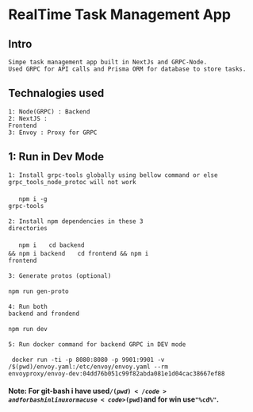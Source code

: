 # RealTime Task Management App

## Intro
`Simpe task management app built in NextJs and GRPC-Node.`
<br>
`Used GRPC for API calls and Prisma ORM for database to store tasks.`

## Technalogies used
<code>1: Node(GRPC) : Backend</code>
<br>
<code>2: NextJS : Frontend</code>
<br>
<code>3: Envoy : Proxy for GRPC</code>

## 1: Run in Dev Mode
<code>1: Install grpc-tools globally using bellow command or else grpc_tools_node_protoc will not work</code>
<br>
<br>
&emsp;&ensp;<code>npm i -g grpc-tools</code>
<br>
<br>
<code>2: Install npm dependencies in these 3 directories</code>
<br>
<br>
&emsp;&ensp;<code>npm i</code>
&emsp;&ensp;<code>cd backend && npm i backend</code>
&emsp;&ensp;<code>cd frontend && npm i frontend</code>
<br>
<br>
<code>3: Generate protos (optional)</code>
<br>
<br>
<code>npm run gen-proto</code>
<br>
<br>
<code>4: Run both backend and frondend</code>
<br>
<br>
<code>npm run dev</code>
<br>
<br>
<code>5: Run docker command for backend GRPC in DEV mode</code>
<br>
<br>
<code>
docker run -ti -p 8080:8080 -p 9901:9901 -v /$(pwd)/envoy.yaml:/etc/envoy/envoy.yaml --rm envoyproxy/envoy-dev:04dd76b051c99f82abda081e1d04cac38667ef88
</code>
<br>

#### Note: For git-bash i have used<code>/$(pwd)</code>and for bash in linux or mac use<code>$(pwd)</code>and for win use<code>"%cd%"</code>.